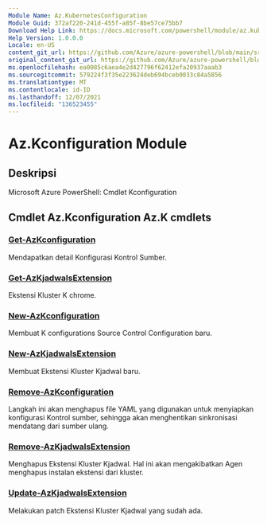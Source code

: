 ```yaml
---
Module Name: Az.KubernetesConfiguration
Module Guid: 372af220-241d-455f-a85f-8be57ce75bb7
Download Help Link: https://docs.microsoft.com/powershell/module/az.kubernetesconfiguration
Help Version: 1.0.0.0
Locale: en-US
content_git_url: https://github.com/Azure/azure-powershell/blob/main/src/KubernetesConfiguration/help/Az.KubernetesConfiguration.md
original_content_git_url: https://github.com/Azure/azure-powershell/blob/main/src/KubernetesConfiguration/help/Az.KubernetesConfiguration.md
ms.openlocfilehash: ea0085c6aea4e2d427796f62412efa20937aaab3
ms.sourcegitcommit: 579224f3f35e223624deb694bceb0033c84a5856
ms.translationtype: MT
ms.contentlocale: id-ID
ms.lasthandoff: 12/07/2021
ms.locfileid: "136523455"
---
```

# Az.Kconfiguration Module
## Deskripsi
Microsoft Azure PowerShell: Cmdlet Kconfiguration

## Cmdlet Az.Kconfiguration Az.K cmdlets
### [Get-AzKconfiguration](Get-AzKubernetesConfiguration.md)
Mendapatkan detail Konfigurasi Kontrol Sumber.

### [Get-AzKjadwalsExtension](Get-AzKubernetesExtension.md)
Ekstensi Kluster K chrome.

### [New-AzKconfiguration](New-AzKubernetesConfiguration.md)
Membuat K configurations Source Control Configuration baru.

### [New-AzKjadwalsExtension](New-AzKubernetesExtension.md)
Membuat Ekstensi Kluster Kjadwal baru.

### [Remove-AzKconfiguration](Remove-AzKubernetesConfiguration.md)
Langkah ini akan menghapus file YAML yang digunakan untuk menyiapkan konfigurasi Kontrol sumber, sehingga akan menghentikan sinkronisasi mendatang dari sumber ulang.

### [Remove-AzKjadwalsExtension](Remove-AzKubernetesExtension.md)
Menghapus Ekstensi Kluster Kjadwal.
Hal ini akan mengakibatkan Agen menghapus instalan ekstensi dari kluster.

### [Update-AzKjadwalsExtension](Update-AzKubernetesExtension.md)
Melakukan patch Ekstensi Kluster Kjadwal yang sudah ada.


